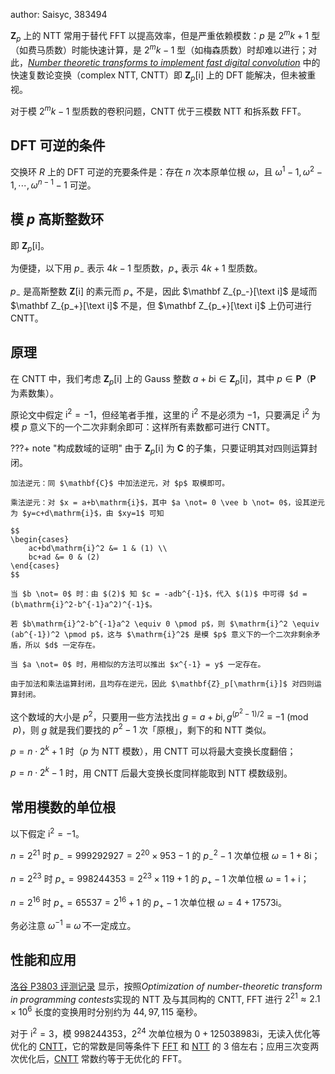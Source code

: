 author: Saisyc, 383494

$\mathbf Z_p$ 上的 NTT 常用于替代 FFT 以提高效率，但是严重依赖模数：$p$ 是 $2^mk+1$ 型（如费马质数）时能快速计算，是 $2^mk-1$ 型（如梅森质数）时却难以进行；对此，[*Number theoretic transforms to implement fast digital convolution*](https://ieeexplore.ieee.org/document/1451721) 中的快速复数论变换（complex NTT, CNTT）即 $\mathbf Z_p[\mathrm i]$ 上的 DFT 能解决，但未被重视。

对于模 $2^mk-1$ 型质数的卷积问题，CNTT 优于三模数 NTT 和拆系数 FFT。

## DFT 可逆的条件

交换环 $R$ 上的 DFT 可逆的充要条件是：存在 $n$ 次本原单位根 $\omega$，且 $\omega^1-1,\omega^2-1,\cdots,\omega^{n-1}-1$ 可逆。

## 模 $p$ 高斯整数环

即 $\mathbf Z_p[\mathrm i]$。

为便捷，以下用 $p_-$ 表示 $4k-1$ 型质数，$p_+$ 表示 $4k+1$ 型质数。

$p_-$ 是高斯整数 $\mathbf Z[\mathrm i]$ 的素元而 $p_+$ 不是，因此 $\mathbf Z_{p_-}[\text i]$ 是域而 $\mathbf Z_{p_+}[\text i]$ 不是，但 $\mathbf Z_{p_+}[\text i]$ 上仍可进行 CNTT。

## 原理

在 CNTT 中，我们考虑 $\mathbf{Z}_p[\mathrm{i}]$ 上的 Gauss 整数 $a+b\mathrm{i}\in\mathbf{Z}_p[\mathrm{i}]$，其中 $p \in \mathbf{P}$（$\mathbf{P}$ 为素数集）。

原论文中假定 $\mathrm{i}^2=-1$，但经笔者手推，这里的 $\mathrm{i}^2$ 不是必须为 $-1$，只要满足 $\mathrm{i}^2$ 为模 $p$ 意义下的一个二次非剩余即可：这样所有素数都可进行 CNTT。

???+ note "构成数域的证明"
    由于 $\mathbf{Z}_p[\mathrm{i}]$ 为 $\mathbf{C}$ 的子集，只要证明其对四则运算封闭。

    加法逆元：同 $\mathbf{C}$ 中加法逆元，对 $p$ 取模即可。

    乘法逆元：对 $x = a+b\mathrm{i}$，其中 $a \not= 0 \vee b \not= 0$，设其逆元为 $y=c+d\mathrm{i}$，由 $xy=1$ 可知

    $$
    \begin{cases}
        ac+bd\mathrm{i}^2 &= 1 & (1) \\
        bc+ad &= 0 & (2)
    \end{cases}
    $$

    当 $b \not= 0$ 时：由 $(2)$ 知 $c = -adb^{-1}$，代入 $(1)$ 中可得 $d = (b\mathrm{i}^2-b^{-1}a^2)^{-1}$。

    若 $b\mathrm{i}^2-b^{-1}a^2 \equiv 0 \pmod p$，则 $\mathrm{i}^2 \equiv (ab^{-1})^2 \pmod p$，这与 $\mathrm{i}^2$ 是模 $p$ 意义下的一个二次非剩余矛盾，所以 $d$ 一定存在。

    当 $a \not= 0$ 时，用相似的方法可以推出 $x^{-1} = y$ 一定存在。

    由于加法和乘法运算封闭，且均存在逆元，因此 $\mathbf{Z}_p[\mathrm{i}]$ 对四则运算封闭。

这个数域的大小是 $p^2$，只要用一些方法找出 $g = a+b\mathrm{i},g^{(p^2-1)/2} \equiv -1 \pmod p$，则 $g$ 就是我们要找的 $p^2-1$ 次「原根」，剩下的和 NTT 类似。

$p=n\cdot2^k+1$ 时（$p$ 为 NTT 模数），用 CNTT 可以将最大变换长度翻倍；

$p=n\cdot2^k-1$ 时，用 CNTT 后最大变换长度同样能取到 NTT 模数级别。

## 常用模数的单位根

以下假定 $\mathrm{i}^2=-1$。

$n=2^{21}$ 时 $p_-=999292927=2^{20}\times953-1$ 的 $p_-^2-1$ 次单位根 $\omega=1+8\mathrm{i}$；

$n=2^{23}$ 时 $p_+=998244353=2^{23}\times119+1$ 的 $p_+-1$ 次单位根 $\omega=1+\mathrm{i}$；

$n=2^{16}$ 时 $p_+=65537=2^{16}+1$ 的 $p_+-1$ 次单位根 $\omega=4+17573\mathrm{i}$。

务必注意 $\omega^{-1}\equiv\bar\omega$ 不一定成立。

## 性能和应用

[洛谷 P3803 评测记录](https://www.luogu.com.cn/record/list?pid=P3803&user=saisyc&page=7) 显示，按照*Optimization of number-theoretic transform in programming contests*实现的 NTT 及与其同构的 CNTT, FFT 进行 $2^{21}\approx2.1\times10^6$ 长度的变换用时分别约为 $44,97,115$ 毫秒。

对于 $\mathrm{i}^2=3$，模 $998244353$，$2^{24}$ 次单位根为 $0+125038983\mathrm{i}$，无读入优化等优化的 [CNTT](https://www.luogu.com.cn/record/106711483)，它的常数是同等条件下 [FFT](https://www.luogu.com.cn/record/106683960) 和 [NTT](https://www.luogu.com.cn/record/106706552) 的 $3$ 倍左右；应用三次变两次优化后，[CNTT](https://www.luogu.com.cn/record/106997466) 常数约等于无优化的 FFT。
